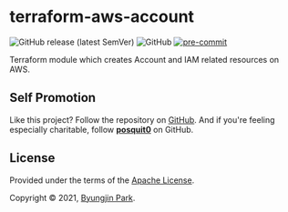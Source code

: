 # terraform-aws-account

![GitHub release (latest SemVer)](https://img.shields.io/github/v/release/tedilabs/terraform-aws-account?color=blue&sort=semver&style=flat-square)
![GitHub](https://img.shields.io/github/license/tedilabs/terraform-aws-account?color=blue&style=flat-square)
[![pre-commit](https://img.shields.io/badge/pre--commit-enabled-brightgreen?logo=pre-commit&logoColor=white&style=flat-square)](https://github.com/pre-commit/pre-commit)

Terraform module which creates Account and IAM related resources on AWS.


## Self Promotion

Like this project? Follow the repository on [GitHub](https://github.com/tedilabs/terraform-aws-account). And if you're feeling especially charitable, follow **[posquit0](https://github.com/posquit0)** on GitHub.


## License

Provided under the terms of the [Apache License](LICENSE).

Copyright © 2021, [Byungjin Park](https://www.posquit0.com).
